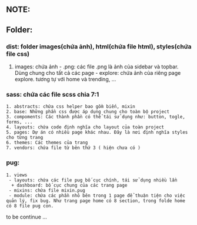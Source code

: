   ## NOTE: 
  ## Folder:
  ### dist:  folder images(chứa ảnh), html(chứa file html), styles(chứa file css)
   1. images: chứa ảnh
    - .png: các file .png là ảnh của sidebar và topbar. Dùng chung cho tất cả các page
    - explore: chứa ảnh của riêng page explore. tương tự với home và trending, ...
   ### sass: chứa các file scss chia 7:1
    1. abstracts: chứa css helper bao gồm biến, mixin
    2. base: Những phần css được áp dụng chung cho toàn bộ project
    3. compoments: Các thành phần có thể tái sử dụng như: button, togle, forms, ...
    4. layouts: chứa code định nghĩa cho layout của toàn project 
    5. pages: Dự án có nhiều page khác nhau. Đây là nơi định nghĩa styles cho từng trang
    6. themes: Các themes của trang
    7. vendors: chứa file từ bên thứ 3 ( hiện chưa có )
   ### pug:
    1. views
     - layouts: chứa các file pug bố cục chính, tái sử dụng nhiều lần
      + dashboard: bố cục chung của các trang page
     - mixins: chứa file mixin.pug
     - module: chứa các phần nhỏ bên trong 1 page để thuận tiện cho việc quản lý, fix bug. Như trang page home có 8 section, trong folde home có 8 file pug con.
to be continue ...
